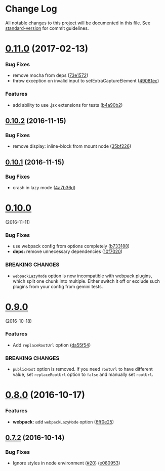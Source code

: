 # Change Log

All notable changes to this project will be documented in this file. See [standard-version](https://github.com/conventional-changelog/standard-version) for commit guidelines.

<a name="0.11.0"></a>
# [0.11.0](https://github.com/researchgate/gemini-react/compare/v0.10.2...v0.11.0) (2017-02-13)


### Bug Fixes

* remove mocha from deps ([73e1572](https://github.com/researchgate/gemini-react/commit/73e1572))
* throw exception on invalid input to setExtraCaptureElement ([49081ec](https://github.com/researchgate/gemini-react/commit/49081ec))

### Features

* add ability to use .jsx extensions for tests ([b4a90b2](https://github.com/researchgate/gemini-react/commit/b4a90b2))



<a name="0.10.2"></a>
## [0.10.2](https://github.com/researchgate/gemini-react/compare/v0.10.1...v0.10.2) (2016-11-15)


### Bug Fixes

* remove display: inline-block from mount node ([35bf226](https://github.com/researchgate/gemini-react/commit/35bf226))



<a name="0.10.1"></a>
## [0.10.1](https://github.com/researchgate/gemini-react/compare/v0.10.0...v0.10.1) (2016-11-15)


### Bug Fixes

* crash in lazy mode ([4a7b36d](https://github.com/researchgate/gemini-react/commit/4a7b36d))



<a name="0.10.0"></a>
# [0.10.0](https://github.com/researchgate/gemini-react/compare/v0.9.0...v0.10.0)
(2016-11-11)


### Bug Fixes

* use webpack config from options completely ([b733188](https://github.com/researchgate/gemini-react/commit/b733188))
* **deps:** remove unnecessary dependencies ([10f7020](https://github.com/researchgate/gemini-react/commit/10f7020))


### BREAKING CHANGES

* `webpackLazyMode` option is now incompatible with webpack plugins,
which split one chunk into multiple. Either switch it off or exclude
such plugins from your config from gemini tests.



<a name="0.9.0"></a>
# [0.9.0](https://github.com/researchgate/gemini-react/compare/v0.8.0...v0.9.0)
(2016-10-18)


### Features

* Add `replaceRootUrl` option ([da55f54](https://github.com/researchgate/gemini-react/commit/da55f54))


### BREAKING CHANGES

* `publicHost` option is removed. If you need `rootUrl`
to have different value, set `replaceRootUrl` option to `false` and
manually set `rootUrl`.



<a name="0.8.0"></a>
# [0.8.0](https://github.com/researchgate/gemini-react/compare/v0.7.2...v0.8.0) (2016-10-17)


### Features

* **webpack:** add `webpackLazyMode` option ([6ff0e25](https://github.com/researchgate/gemini-react/commit/6ff0e25))



<a name="0.7.2"></a>
## [0.7.2](https://github.com/researchgate/gemini-react/compare/v0.7.1...v0.7.2) (2016-10-14)


### Bug Fixes

* Ignore styles in node environment ([#20](https://github.com/researchgate/gemini-react/issues/20)) ([e080953](https://github.com/researchgate/gemini-react/commit/e080953))
